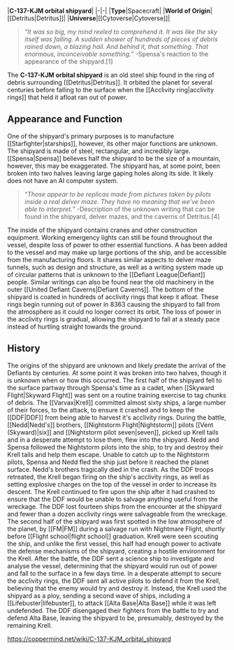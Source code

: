 |**C-137-KJM orbital shipyard**|
|-|-|
|**Type**|Spacecraft|
|**World of Origin**|[[Detritus\|Detritus]]|
|**Universe**|[[Cytoverse\|Cytoverse]]|

>“*It was so big, my mind reeled to comprehend it. It was like the sky itself was falling. A sudden shower of hundreds of pieces of debris rained down, a blazing hail. And behind it, that something. That enormous, inconceivable something.*”
\-Spensa's reaction to the appearance of the shipyard.[1]


The **C-137-KJM orbital shipyard** is an old steel ship found in the ring of debris surrounding [[Detritus\|Detritus]]. It orbited the planet for several centuries before falling to the surface when the [[Acclivity ring\|acclivity rings]] that held it afloat ran out of power.

## Appearance and Function
One of the shipyard's primary purposes is to manufacture [[Starfighter\|starships]], however, its other major functions are unknown. The shipyard is made of steel, rectangular, and incredibly large. [[Spensa\|Spensa]] believes half the shipyard to be the size of a mountain, however, this may be exaggerated. The shipyard has, at some point, been broken into two halves leaving large gaping holes along its side. It likely does not have an AI computer system.

>“*Those appear to be replicas made from pictures taken by pilots inside a real delver maze. They have no meaning that we’ve been able to interpret.*”
\-Description of the unknown writing that can be found in the shipyard, delver mazes, and the caverns of Detritus.[4]

The inside of the shipyard contains cranes and other construction equipment. Working emergency lights can still be found throughout the vessel, despite loss of power to other essential functions. A  has been added to the vessel and may make up large portions of the ship, and be accessible from the manufacturing floors. It shares similar aspects to delver maze tunnels, such as design and structure, as well as a writing system made up of circular patterns that is unknown to the [[Defiant League\|Defiant]] people. Similar writings can also be found near the old machinery in the outer [[United Defiant Caverns\|Defiant Caverns]].
The bottom of the shipyard is coated in hundreds of acclivity rings that keep it afloat. These rings begin running out of power in 8363  causing the shipyard to fall from the atmosphere as it could no longer correct its orbit. The loss of power in the acclivity rings is gradual, allowing the shipyard to fall at a steady pace instead of hurtling straight towards the ground.

## History
The origins of the shipyard are unknown and likely predate the arrival of the Defiants by centuries. At some point it was broken into two halves, though it is unknown when or how this occurred.
The first half of the shipyard fell to the surface partway through Spensa's time as a cadet, when [[Skyward Flight\|Skyward Flight]] was sent on a routine training exercise to tag chunks of debris. The [[Varvax\|Krell]] committed almost sixty ships, a large number of their forces, to the attack, to ensure it crashed and to keep the [[DDF\|DDF]] from being able to harvest it's acclivity rings.
During the battle, [[Nedd\|Nedd's]] brothers, [[Nightstorm Flight\|Nightstorm]] pilots [[Vent (Skyward)\|six]] and [[Nightstorm pilot seven\|seven]], picked up Krell tails and in a desperate attempt to lose them, flew into the shipyard. Nedd and Spensa followed the Nightstorm pilots into the ship, to try and destroy their Krell tails and help them escape. Unable to catch up to the Nightstorm pilots, Spensa and Nedd fled the ship just before it reached the planet surface. Nedd's brothers tragically died in the crash.
As the DDF troops retreated, the Krell began firing on the ship's acclivity rings, as well as setting explosive charges on the top of the vessel in order to increase its descent. The Krell continued to fire upon the ship after it had crashed to ensure that the DDF would be unable to salvage anything useful from the wreckage. The DDF lost fourteen ships from the encounter at the shipyard and fewer than a dozen acclivity rings were salvageable from the wreckage.
The second half of the shipyard was first spotted in the low atmosphere of the planet, by [[FM\|FM]] during a salvage run with Nightmare Flight, shortly before [[Flight school\|flight school]] graduation. Krell were seen scouting the ship, and unlike the first vessel, this half had enough power to activate the defense mechanisms of the shipyard, creating a hostile environment for the Krell.
After the battle, the DDF sent a science ship to investigate and analyse the vessel, determining that the shipyard would run out of power and fall to the surface in a few days time. In a desperate attempt to secure the acclivity rings, the DDF sent all active pilots to defend it from the Krell, believing that the enemy would try and destroy it. Instead, the Krell used the shipyard as a ploy, sending a second wave of ships, including a [[Lifebuster\|lifebuster]], to attack [[Alta Base\|Alta Base]] while it was left undefended. The DDF disengaged their fighters from the battle to try and defend Alta Base, leaving the shipyard to be, presumably, destroyed by the remaining Krell.



https://coppermind.net/wiki/C-137-KJM_orbital_shipyard